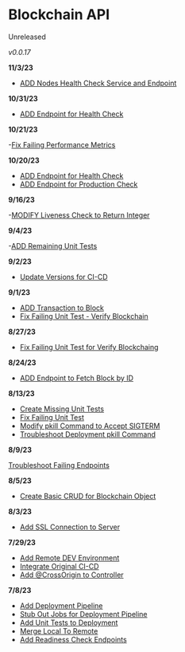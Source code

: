 # Blockchain API
Unreleased

*v0.0.17*

**11/3/23**

- [ADD Nodes Health Check Service and Endpoint](#54)

**10/31/23**

- [ADD Endpoint for Health Check](#47)

**10/21/23**

-[Fix Failing Performance Metrics](#50)

**10/20/23**

- [ADD Endpoint for Health Check](#47)
- [ADD Endpoint for Production Check](#48)

**9/16/23**

-[MODIFY Liveness Check to Return Integer](#45)

**9/4/23**

-[ADD Remaining Unit Tests](#43)

**9/2/23**

- [Update Versions for CI-CD](#41)

**9/1/23**

- [ADD Transaction to Block](#36)
- [Fix Failing Unit Test - Verify Blockchain](#39)

**8/27/23**

- [Fix Failing Unit Test for Verify Blockchain](#34)g

**8/24/23**

- [ADD Endpoint to Fetch Block by ID](#32)

**8/13/23**

- [Create Missing Unit Tests](#24)
- [Fix Failing Unit Test](#26)
- [Modify pkill Command to Accept SIGTERM](#28)
- [Troubleshoot Deployment pkill Command](#30)

**8/9/23**

[Troubleshoot Failing Endpoints](#22)

**8/5/23**

- [Create Basic CRUD for Blockchain Object](#20)

**8/3/23**

- [Add SSL Connection to Server](#15)

**7/29/23**

- [Add Remote DEV Environment](#10)
- [Integrate Original CI-CD](#13)
- [Add @CrossOrigin to Controller](#16)

**7/8/23**

- [Add Deployment Pipeline](#1)
- [Stub Out Jobs for Deployment Pipeline](#3)
- [Add Unit Tests to Deployment](#5)
- [Merge Local To Remote](#7)
- [Add Readiness Check Endpoints](#9)
